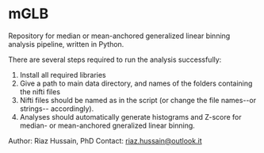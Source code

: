 # mGLB
Repository for median or mean-anchored generalized linear binning analysis pipeline, written in Python.

There are several steps required to run the analysis successfully:
1. Install all required libraries
2. Give a path to main data directory, and names of the folders containing the nifti files
3. Nifti files should be named as in the script (or change the file names--or strings-- accordingly).
4. Analyses should automatically generate histograms and Z-score for median- or mean-anchored gneralized linear binning.


Author: Riaz Hussain, PhD
Contact: riaz.hussain@outlook.it
